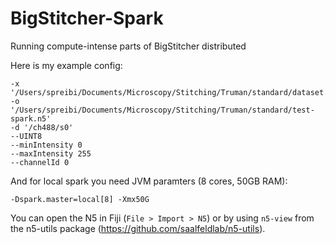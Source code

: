 # BigStitcher-Spark
Running compute-intense parts of BigStitcher distributed

Here is my example config:

```
-x '/Users/spreibi/Documents/Microscopy/Stitching/Truman/standard/dataset.xml'
-o '/Users/spreibi/Documents/Microscopy/Stitching/Truman/standard/test-spark.n5'
-d '/ch488/s0'
--UINT8
--minIntensity 0
--maxIntensity 255
--channelId 0
```

And for local spark you need JVM paramters (8 cores, 50GB RAM):

```
-Dspark.master=local[8] -Xmx50G
```

You can open the N5 in Fiji (`File > Import > N5`) or by using `n5-view` from the n5-utils package (https://github.com/saalfeldlab/n5-utils).
